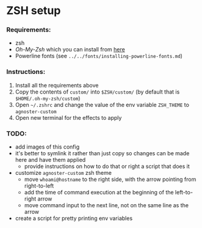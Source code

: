 # ZSH setup

### Requirements:
- zsh
- *Oh-My-Zsh* which you can install from [here](https://github.com/robbyrussell/oh-my-zsh)
- Powerline fonts (see `../../fonts/installing-powerline-fonts.md`)

### Instructions:
1. Install all the requirements above
2. Copy the contents of `custom/` into `$ZSH/custom/` (by default that is `$HOME/.oh-my-zsh/custom`)
3. Open `~/.zshrc` and change the value of the env variable `ZSH_THEME` to `agnoster-custom`
4. Open new terminal for the effects to apply

### TODO:
- add images of this config
- it's better to symlink it rather than just copy so changes can be made here and have them applied
  - provide instructions on how to do that or right a script that does it
- customize `agnoster-custom` zsh theme
  - move `whoami@hostname` to the right side, with the arrow pointing from right-to-left
  - add the time of command execution at the beginning of the left-to-right arrow
  - move command input to the next line, not on the same line as the arrow
- create a script for pretty printing env variables
